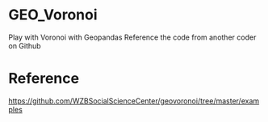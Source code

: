 # GEO_Voronoi
Play with Voronoi with Geopandas
Reference the code from another coder on Github

# Reference
https://github.com/WZBSocialScienceCenter/geovoronoi/tree/master/examples
